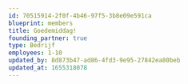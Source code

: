 ```yaml
---
id: 70515914-2f0f-4b46-97f5-3b8e09e591ca
blueprint: members
title: Goedemiddag!
founding_partner: true
type: Bedrijf
employees: 1-10
updated_by: 8d873b47-ad86-4fd3-9e95-27842ea80beb
updated_at: 1655318078
---
```

